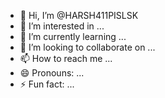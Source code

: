 - 👋 Hi, I’m @HARSH411PISLSK
- 👀 I’m interested in ...
- 🌱 I’m currently learning ...
- 💞️ I’m looking to collaborate on ...
- 📫 How to reach me ...
- 😄 Pronouns: ...
- ⚡ Fun fact: ...

<!---
HARSH411PISLSK/HARSH411PISLSK is a ✨ special ✨ repository because its `README.md` (this file) appears on your GitHub profile.
You can click the Preview link to take a look at your changes.
--->
